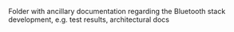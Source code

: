 Folder with ancillary documentation regarding the Bluetooth stack development, e.g. test results, architectural docs
